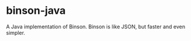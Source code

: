 binson-java
===========

A Java implementation of Binson. Binson is like JSON, but faster and even simpler.
